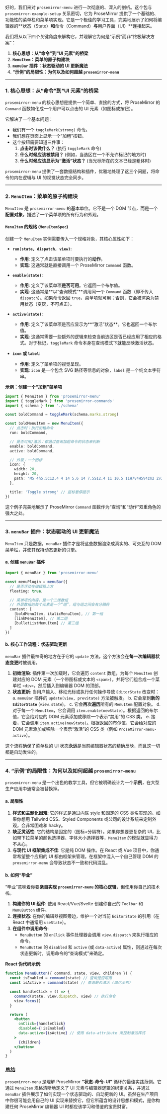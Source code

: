 好的，我们来对 `prosemirror-menu` 进行一次彻底的、深入的剖析。这个包与 `prosemirror-example-setup` 关系密切，它为 ProseMirror 提供了一个基础的、功能性的菜单栏和菜单项实现。它是一个极佳的学习工具，完美地展示了如何将编辑器的**状态（State）**和**命令（Command）**与**用户界面（UI）**连接起来。

我们将从以下四个关键角度来解构它，并理解它为何是“示例”而非“终极解决方案”：

1.  **核心思想：从“命令”到“UI 元素”的桥梁**
2.  **`MenuItem`：菜单的原子构建块**
3.  **`menuBar` 插件：状态驱动的 UI 更新魔法**
4.  **“示例”的局限性：为何以及如何超越 `prosemirror-menu`**

---

### 1. 核心思想：从“命令”到“UI 元素”的桥梁

`prosemirror-menu` 的核心思想是提供一个简单、直接的方式，将 ProseMirror 的 `Command` 函数物化成一个用户可以点击的 UI 元素（如图标或按钮）。

它解决了一个基本问题：

- 我们有一个 `toggleMark(strong)` 命令。
- 我们想在页面上显示一个“加粗”按钮。
- 这个按钮需要知道三件事：
  1.  **点击时该做什么？** (执行 `toggleMark` 命令)
  2.  **什么时候应该被禁用？** (例如，当选区在一个不允许标记的地方时)
  3.  **什么时候应该显示为“激活”状态？** (当光标所在的文本已经是粗体时)

`prosemirror-menu` 提供了一套数据结构和插件，优雅地处理了这三个问题，将命令的内在逻辑与 UI 的视觉状态完全同步。

---

### 2. `MenuItem`：菜单的原子构建块

`MenuItem` 是 `prosemirror-menu` 的基本单位。它不是一个 DOM 节点，而是一个**配置对象**，描述了一个菜单项的所有行为和外观。

#### `MenuItem` 的规格 (`MenuItemSpec`)

创建一个 `MenuItem` 实例需要传入一个规格对象，其核心属性如下：

- **`run(state, dispatch, view)`**:

  - **作用**: 定义了点击该菜单项时要执行的**动作**。
  - **实现**: 这通常就是直接调用一个 ProseMirror `Command` 函数。

- **`enable(state)`**:

  - **作用**: 定义了该菜单项**是否可用**。它返回一个布尔值。
  - **实现**: 这通常是**以“查询模式”**调用同一个 `Command` 函数（即不传入 `dispatch`）。如果命令返回 `true`，菜单项就可用；否则，它会被渲染为禁用状态（变灰，不可点击）。

- **`active(state)`**:

  - **作用**: 定义了该菜单项是否应显示为**“激活”状态**。它也返回一个布尔值。
  - **实现**: 这通常需要一些额外的逻辑来检查当前选区是否已经应用了相应的格式。对于标记，`toggleMark` 命令本身在查询模式下就能反映激活状态。

- **`icon` 或 `label`**:
  - **作用**: 定义了菜单项的视觉呈现。
  - **实现**: `icon` 是一个包含 SVG 路径等信息的对象，`label` 是一个纯文本字符串。

**示例：创建一个“加粗”菜单项**

```typescript
import { MenuItem } from 'prosemirror-menu'
import { toggleMark } from 'prosemirror-commands'
import { schema } from './schema'

const boldCommand = toggleMark(schema.marks.strong)

const boldMenuItem = new MenuItem({
  // 点击时：执行加粗命令
  run: boldCommand,

  // 是否可用/激活：都通过查询加粗命令的状态来判断
  enable: boldCommand,
  active: boldCommand,

  // 外观：一个图标
  icon: {
    width: 20,
    height: 20,
    path: 'M5 4h5.5C12.4 4 14 5.6 14 7.5S12.4 11 10.5 11H7v4H5V4zm2 2v3h3.5c1.4 0 2.5-1.1 2.5-2.5S11.9 6 10.5 6H7z'
  },

  title: 'Toggle strong' // 鼠标悬停提示
})
```

这个例子完美地展示了 ProseMirror `Command` 函数作为“查询”和“动作”双重角色的强大之处。

---

### 3. `menuBar` 插件：状态驱动的 UI 更新魔法

`MenuItem` 只是数据。`menuBar` 插件才是将这些数据渲染成真实的、可交互的 DOM 菜单栏，并使其保持动态更新的引擎。

#### a. 创建 `menuBar` 插件

```typescript
import { menuBar } from 'prosemirror-menu'

const menuPlugin = menuBar({
  // 是否浮动在编辑器上方
  floating: true,

  // 菜单项的内容，是一个二维数组
  // 外层数组的每个元素是一个“组”，组与组之间会有分隔符
  content: [
    [boldMenuItem, italicMenuItem], // 第一组
    [linkMenuItem], // 第二组
    [bulletListMenuItem] // 第三组
  ]
})
```

#### b. 核心工作流程：状态驱动更新

`menuBar` 插件最神奇的地方在于它的 `update` 方法，这个方法会在**每一次编辑器状态变更**时被调用。

1.  **初始渲染**: 插件第一次加载时，它会遍历 `content` 数组，为每个 `MenuItem` 创建对应的 DOM 元素（一个带图标或文本的 `<span>`），并将它们组合成一个菜单栏 `<div>`，然后插入到编辑器 DOM 的顶部。
2.  **状态更新**: 当用户输入、移动光标或执行任何操作导致 `EditorState` 改变时：
    a. `menuBar` 插件的 `update(view, prevState)` 方法被触发。
    b. 它会拿到**新的 `EditorState`** (`view.state`)。
    c. 它会**再次遍历**所有的 `MenuItem` 配置对象。
    d. 对于每一个 `MenuItem`，它会调用 `item.enable(newState)`。根据返回的布尔值，它会给对应的 DOM 元素添加或移除一个表示“禁用”的 CSS 类。
    e. 接着，它会调用 `item.active(newState)`。根据返回的布尔值，它会给对应的 DOM 元素添加或移除一个表示“激活”的 CSS 类（例如 `ProseMirror-menu-active`）。

这个流程确保了菜单栏的 UI 状态**永远**是当前编辑器状态的精确反映，而且这一切都是自动发生的。

---

### 4. “示例”的局限性：为何以及如何超越 `prosemirror-menu`

`prosemirror-menu` 是一个出色的教学工具，但它被明确设计为一个**示例**，在大型生产应用中通常会被替换掉。

#### a. 局限性

1.  **样式和主题化困难**: 它的样式是通过内联 style 和固定的 CSS 类名实现的。如果你想用 Tailwind CSS、Styled Components 或公司的设计系统来定制外观，会非常困难和 hacky。
2.  **缺乏灵活性**: 它的结构是固定的（图标+分隔符）。如果你想要更复杂的 UI，比如带下拉菜单的颜色选择器、字体大小选择器等，`MenuItem` 的模型就显得力不从心。
3.  **与现代 UI 框架集成不佳**: 它是纯 DOM 操作。在 React 或 Vue 项目中，你通常希望整个应用的 UI 都由框架来管理。在框架中混入一个自己管理 DOM 的 `prosemirror-menu` 会导致状态不一致和代码混乱。

#### b. 如何“毕业”

“毕业”意味着你要**亲自实现 `prosemirror-menu` 的核心逻辑**，但使用你自己的技术栈。

1.  **构建你的 UI 组件**: 使用 React/Vue/Svelte 创建你自己的 `Toolbar` 和 `MenuButton` 组件。
2.  **连接状态**: 在你的编辑器视图旁边，维护一个对当前 `EditorState` 的引用（在 React 中通常用 `useState`）。
3.  **在组件中调用命令**:
    - `MenuButton` 的 `onClick` 事件处理器会调用 `view.dispatch` 来执行相应的命令。
    - `MenuButton` 的 `disabled` 和 `active` (或 `data-active`) 属性，则通过在每次状态更新时，调用命令的“查询模式”来确定。

**React 伪代码示例**:

```jsx
function MenuButton({ command, state, view, children }) {
  const isEnabled = command(state) // 查询是否可用
  const isActive = command(state) // 查询是否激活 (简化示例)

  const handleClick = () => {
    command(state, view.dispatch, view) // 执行命令
    view.focus()
  }

  return (
    <button
      onClick={handleClick}
      disabled={!isEnabled}
      data-active={isActive} // 使用 data-attribute 来控制激活样式
    >
      {children}
    </button>
  )
}
```

### 总结

`prosemirror-menu` 是理解 ProseMirror **“状态-命令-UI”** 循环的最佳实践范例。它通过 `MenuItem` 规格清晰地定义了 UI 元素与编辑器逻辑的绑定关系，并通过 `menuBar` 插件展示了如何实现一个状态驱动的、自动更新的 UI。虽然在生产项目中你很可能会用自己的 UI 实现来替换它，但它所蕴含的设计思想和模式，是你构建任何 ProseMirror 编辑器 UI 时都应该学习和借鉴的宝贵财富。
